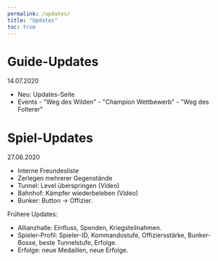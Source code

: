 ```yaml
---
permalink: /updates/
title: "Updates"
toc: true
---
```


# Guide-Updates

14.07.2020
* Neu: Updates-Seite
* Events - "Weg des Wilden" - "Champion Wettbewerb" - "Weg des Folterer"

# Spiel-Updates

27.06.2020
* Interne Freundesliste
* Zerlegen mehrerer Gegenstände
* Tunnel: Level überspringen (Video)
* Bahnhof: Kämpfer wiederbeleben (Video)
* Bunker: Button -> Offizier.

Frühere Updates:
* Allianzhalle: Einfluss, Spenden, Kriegsteilnahmen.
* Spieler-Profil: Spieler-ID, Kommandostufe, Offiziersstärke, Bunker-Bosse, beste Tunnelstufe, Erfolge.
* Erfolge: neue Medaillen, neue Erfolge.

